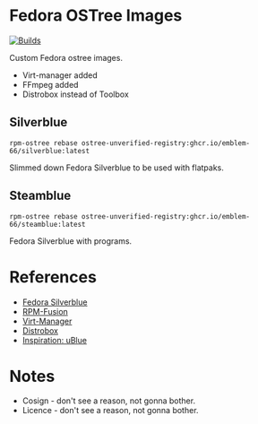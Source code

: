 # Fedora OSTree Images
[![Builds](https://github.com/Emblem-66/fedora-ostree/actions/workflows/build.yml/badge.svg)](https://github.com/Emblem-66/fedora-ostree/actions/workflows/build.yml)

Custom Fedora ostree images.
- Virt-manager added
- FFmpeg added
- Distrobox instead of Toolbox

## Silverblue 
``` shell
rpm-ostree rebase ostree-unverified-registry:ghcr.io/emblem-66/silverblue:latest
```
Slimmed down Fedora Silverblue to be used with flatpaks.

## Steamblue
``` shell
rpm-ostree rebase ostree-unverified-registry:ghcr.io/emblem-66/steamblue:latest
```
Fedora Silverblue with programs.

# References
- [Fedora Silverblue](https://fedoraproject.org/silverblue)
- [RPM-Fusion](https://rpmfusion.org/Howto/OSTree)
- [Virt-Manager](https://virt-manager.org)
- [Distrobox](https://github.com/89luca89/distrobox)
- [Inspiration: uBlue](https://github.com/ublue-os)
# Notes
- Cosign - don't see a reason, not gonna bother.
- Licence - don't see a reason, not gonna bother.
